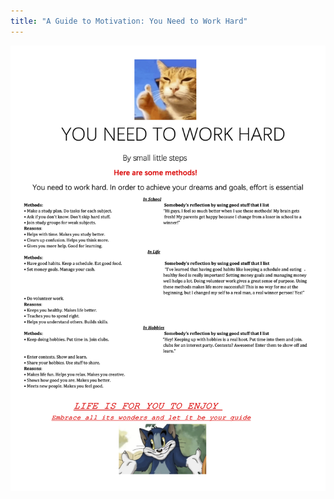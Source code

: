 ```yaml
---
title: "A Guide to Motivation: You Need to Work Hard"
---
```


![Caption: *A guide to motivation](/assets/images/motivation/Motivation.png)